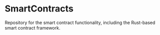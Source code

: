 # SmartContracts
Repository for the smart contract functionality, including the Rust-based smart contract framework.
